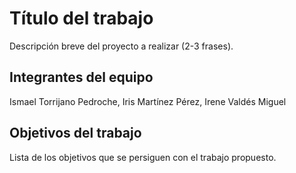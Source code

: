 # Título del trabajo

Descripción breve del proyecto a realizar (2-3 frases).

## Integrantes del equipo

Ismael Torrijano Pedroche, Iris Martínez Pérez, Irene Valdés Miguel

## Objetivos del trabajo

Lista de los objetivos que se persiguen con el trabajo propuesto.
